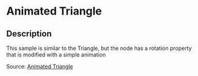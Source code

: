 # Animated Triangle

## Description

This sample is similar to the Triangle, but the node has a rotation property that is modified with a simple animation

Source: [Animated Triangle](https://github.com/KhronosGroup/glTF-Sample-Assets/tree/6f5b2f56eb285aa25b86f2de992596e596c5182d/Models/AnimatedTriangle)
